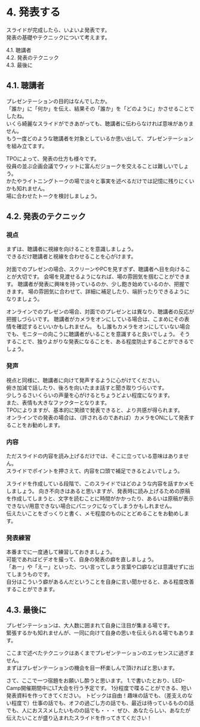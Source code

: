 # 4. 発表する
スライドが完成したら、いよいよ発表です。  
発表の基礎やテクニックについて考えます。

4.1. 聴講者  
4.2. 発表のテクニック  
4.3. 最後に  

## 4.1. 聴講者

プレゼンテーションの目的はなんでしたか。  
「誰か」に「何か」を伝え、結果その「誰か」を「どのように」かさせることでしたね。  
いくら綺麗なスライドができあがっても、聴講者に伝わらなければ意味がありません。    
もう一度どのような聴講者を対象としているか思い出して、プレゼンテーションを組み立てます。

TPOによって、発表の仕方も様々です。  
役員の並ぶ企画会議でウィットに富んだジョークを交えることは難しいでしょう。  
かたやライトニングトークの場で淡々と事実を述べるだけでは記憶に残りにくいかも知れません。  
場に合わせたトークを検討しましょう。

## 4.2. 発表のテクニック

### 視点

まずは、聴講者に視線を向けることを意識しましょう。  
できるだけ聴講者と視線を合わせることを心がけます。  

対面でのプレゼンの場合、スクリーンやPCを見すぎず、聴講者へ目を向けることが大切です。
会場を見渡せるようになれば、場の雰囲気を掴むことができます。
聴講者が発表に興味を持っているのか、少し飽き始めているのか、把握できます。
場の雰囲気に合わせて、詳細に補足したり、端折ったりできるようになりましょう。

オンラインでのプレゼンの場合、対面でのプレゼンとは異なり、聴講者の反応が把握しづらいです。
聴講者がカメラをオンにしている場合は、こまめにその表情を確認するといいかもしれません。
もし誰もカメラをオンにしていない場合でも、モニターの向こうに聴講者がいることを意識すると良いでしょう。
そうすることで、独りよがりな発表になることを、ある程度防止することができるでしょう。

### 発声

視点と同様に、聴講者に向けて発声するように心がけてください。  
俯き加減で話したり、後ろを向いたまま話すと聞き取りづらいです。  
少しうるさいくらいの声量を心がけるとちょうどよい程度になります。  
また、表情も大きなファクターとなります。  
TPOによりますが、基本的に笑顔で発表できると、より共感が得られます。  
オンラインでの発表の場合は、（許されるのであれば）カメラをONにして発表することをお勧めします。

### 内容

ただスライドの内容を読み上げるだけでは、そこに立っている意味はありません。  
スライドでポイントを押さえて、内容を口頭で補足できるとよいでしょう。

スライドを作成している段階で、このスライドではどのような内容を話すかメモしましょう。
向き不向きはあると思いますが、発表時に読み上げるための原稿を作成してしまうと、文字を読むことに時間がかかったり、あるいは原稿が表示できない/用意できない場合にパニックになってしまうかもしれません。  
伝えたいことをざっくりと書く、メモ程度のものにとどめることをお勧めします。

### 発表練習

本番までに一度通して練習しておきましょう。  
可能であればビデオを撮って、自身の発表の癖を直しましょう。  
「あー」や「えー」といった、つい言ってしまう言葉や口癖などは意識せずに出てしまうものです。    
自分はこういう癖があるんだということを自身に言い聞かせると、ある程度改善することができます。

<!--
※ポスター発表譜実施のため削除
### 4.3. ポスター発表

一対多の発表形式の場合は、基本的にスライド発表と同じで構いません。  
一対一や少人数を相手にする場合は、相手の反応をよく見ながら、臨機応変に対応するようにしてください。  
相手が今どのあたりを見ているのか、理解して貰えているのか、質問したがっているのか、表情を見ればある程度把握することができます。
スライド発表とは異なり、時間も自由ですので気軽に話をするように参加者とのインタラクションを楽しんでください。
-->
## 4.3. 最後に

プレゼンテーションは、大人数に囲まれて自身に注目が集まる場です。  
緊張するかも知れませんが、一同に向けて自身の思いを伝えられる場でもあります。

ここまで述べたテクニックはあくまでプレゼンテーションのエッセンスに過ぎません。  
まずはプレゼンテーションの機会を目一杯楽しんで頂ければと思います。

さて、ここで一つ宿題をお願いし酔うと思います。
1.で書いたとおり、LED-Camp開催期間中にLT大会を行う予定です。
1分程度で喋ることができる、短い発表資料を作ってきてください。
トピックは自由！趣味の話でも、（差支えのない程度で）仕事の話でも、オフの過ごし方の話でも、最近は待っているものの話でも、人におススメしたいものの話でも・・・
ぜひ、あなたらしい、あなたが伝えたいことが盛り込まれたスライドを作ってきてください！